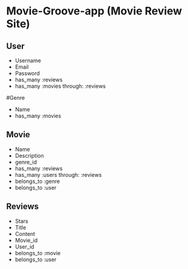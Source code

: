 # Movie-Groove-app (Movie Review Site)

## User
- Username
- Email
- Password
- has_many :reviews
- has_many :movies through: :reviews

#Genre
- Name
- has_many :movies


## Movie
- Name
- Description
- genre_id
- has_many :reviews
- has_many :users through: :reviews
- belongs_to :genre
- belongs_to :user 


## Reviews
- Stars
- Title
- Content
- Movie_id
- User_id
- belongs_to :movie
- belongs_to :user
